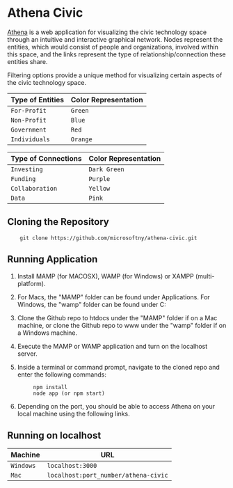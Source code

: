 Athena Civic
============

[Athena](athenacivic.azurewebsites.net) is a web application for visualizing the civic technology space through an intuitive and interactive graphical network. Nodes represent the entities, which would consist of people and organizations, involved within this space, and the links represent the type of relationship/connection these entities share. 

Filtering options provide a unique method for visualizing certain aspects of the civic technology space.

|Type of Entities | Color Representation
|----------------|-----------------
|`For-Profit`|`Green`
|`Non-Profit`|`Blue`
|`Government`|`Red`
|`Individuals`|`Orange` 

|Type of Connections | Color Representation
|----------------|-----------------
|`Investing`|`Dark Green` 
|`Funding`|`Purple`
|`Collaboration`|`Yellow`
|`Data`|`Pink`

Cloning the Repository
----------------------

		git clone https://github.com/microsoftny/athena-civic.git

Running Application
--------------------

1. Install MAMP (for MACOSX), WAMP (for Windows) or XAMPP (multi-platform).
2. For Macs, the "MAMP" folder can be found under Applications. For Windows, the "wamp" folder can be found under C:
3. Clone the Github repo to htdocs under the "MAMP" folder if on a Mac machine, or clone the Github repo to www under the "wamp" folder if on a Windows machine.
4. Execute the MAMP or WAMP application and turn on the localhost server.
5. Inside a terminal or command prompt, navigate to the cloned repo and enter the following commands:

			npm install
			node app (or npm start)

6. Depending on the port, you should be able to access Athena on your local machine using the following links.
	
Running on localhost
--------------------

|Machine | URL
|------- | ---
|`Windows`| `localhost:3000`
|`Mac`| `localhost:port_number/athena-civic`
